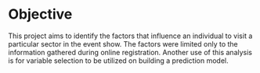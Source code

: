 # Objective

This project aims to identify the factors that influence an individual to visit a particular sector in the event show. The factors were limited only to the information gathered during online registration. Another use of this analysis is for variable selection to be utilized on building a prediction model.
